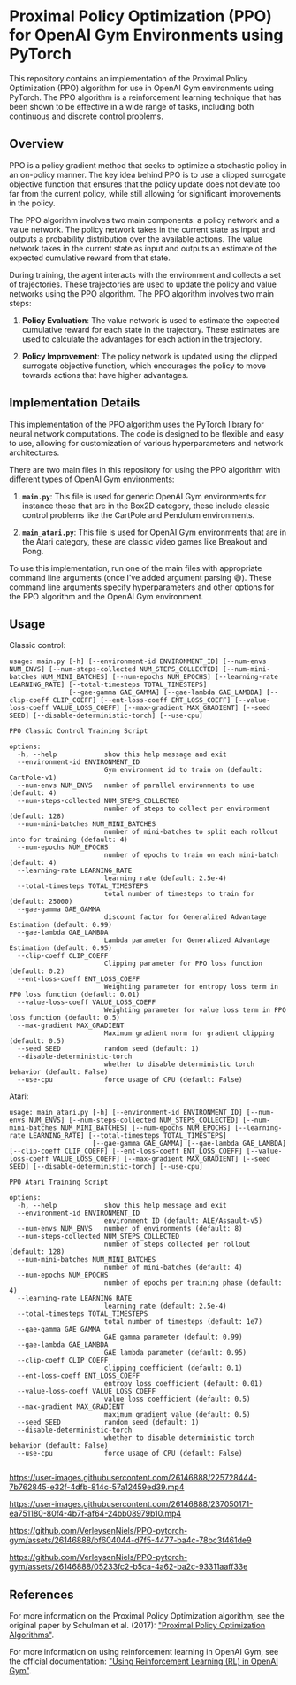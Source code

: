 # Proximal Policy Optimization (PPO) for OpenAI Gym Environments using PyTorch

This repository contains an implementation of the Proximal Policy Optimization (PPO) algorithm for use in OpenAI Gym environments using PyTorch. The PPO algorithm is a reinforcement learning technique that has been shown to be effective in a wide range of tasks, including both continuous and discrete control problems.

## Overview

PPO is a policy gradient method that seeks to optimize a stochastic policy in an on-policy manner. The key idea behind PPO is to use a clipped surrogate objective function that ensures that the policy update does not deviate too far from the current policy, while still allowing for significant improvements in the policy.

The PPO algorithm involves two main components: a policy network and a value network. The policy network takes in the current state as input and outputs a probability distribution over the available actions. The value network takes in the current state as input and outputs an estimate of the expected cumulative reward from that state.

During training, the agent interacts with the environment and collects a set of trajectories. These trajectories are used to update the policy and value networks using the PPO algorithm. The PPO algorithm involves two main steps:

1. **Policy Evaluation**: The value network is used to estimate the expected cumulative reward for each state in the trajectory. These estimates are used to calculate the advantages for each action in the trajectory.

2. **Policy Improvement**: The policy network is updated using the clipped surrogate objective function, which encourages the policy to move towards actions that have higher advantages.

## Implementation Details

This implementation of the PPO algorithm uses the PyTorch library for neural network computations. The code is designed to be flexible and easy to use, allowing for customization of various hyperparameters and network architectures. 

There are two main files in this repository for using the PPO algorithm with different types of OpenAI Gym environments:

1. **`main.py`**: This file is used for generic OpenAI Gym environments for instance those that are in the Box2D category, these include classic control problems like the CartPole and Pendulum environments.

2. **`main_atari.py`**: This file is used for OpenAI Gym environments that are in the Atari category, these are classic video games like Breakout and Pong.

To use this implementation, run one of the main files with appropriate command line arguments (once I've added argument parsing :sweat_smile:). These command line arguments specify hyperparameters and other options for the PPO algorithm and the OpenAI Gym environment.

## Usage
Classic control:
```
usage: main.py [-h] [--environment-id ENVIRONMENT_ID] [--num-envs NUM_ENVS] [--num-steps-collected NUM_STEPS_COLLECTED] [--num-mini-batches NUM_MINI_BATCHES] [--num-epochs NUM_EPOCHS] [--learning-rate LEARNING_RATE] [--total-timesteps TOTAL_TIMESTEPS]
               [--gae-gamma GAE_GAMMA] [--gae-lambda GAE_LAMBDA] [--clip-coeff CLIP_COEFF] [--ent-loss-coeff ENT_LOSS_COEFF] [--value-loss-coeff VALUE_LOSS_COEFF] [--max-gradient MAX_GRADIENT] [--seed SEED] [--disable-deterministic-torch] [--use-cpu]

PPO Classic Control Training Script

options:
  -h, --help            show this help message and exit
  --environment-id ENVIRONMENT_ID
                        Gym environment id to train on (default: CartPole-v1)
  --num-envs NUM_ENVS   number of parallel environments to use (default: 4)
  --num-steps-collected NUM_STEPS_COLLECTED
                        number of steps to collect per environment (default: 128)
  --num-mini-batches NUM_MINI_BATCHES
                        number of mini-batches to split each rollout into for training (default: 4)
  --num-epochs NUM_EPOCHS
                        number of epochs to train on each mini-batch (default: 4)
  --learning-rate LEARNING_RATE
                        learning rate (default: 2.5e-4)
  --total-timesteps TOTAL_TIMESTEPS
                        total number of timesteps to train for (default: 25000)
  --gae-gamma GAE_GAMMA
                        discount factor for Generalized Advantage Estimation (default: 0.99)
  --gae-lambda GAE_LAMBDA
                        Lambda parameter for Generalized Advantage Estimation (default: 0.95)
  --clip-coeff CLIP_COEFF
                        Clipping parameter for PPO loss function (default: 0.2)
  --ent-loss-coeff ENT_LOSS_COEFF
                        Weighting parameter for entropy loss term in PPO loss function (default: 0.01)
  --value-loss-coeff VALUE_LOSS_COEFF
                        Weighting parameter for value loss term in PPO loss function (default: 0.5)
  --max-gradient MAX_GRADIENT
                        Maximum gradient norm for gradient clipping (default: 0.5)
  --seed SEED           random seed (default: 1)
  --disable-deterministic-torch
                        whether to disable deterministic torch behavior (default: False)
  --use-cpu             force usage of CPU (default: False)
```

Atari:
```
usage: main_atari.py [-h] [--environment-id ENVIRONMENT_ID] [--num-envs NUM_ENVS] [--num-steps-collected NUM_STEPS_COLLECTED] [--num-mini-batches NUM_MINI_BATCHES] [--num-epochs NUM_EPOCHS] [--learning-rate LEARNING_RATE] [--total-timesteps TOTAL_TIMESTEPS]
                     [--gae-gamma GAE_GAMMA] [--gae-lambda GAE_LAMBDA] [--clip-coeff CLIP_COEFF] [--ent-loss-coeff ENT_LOSS_COEFF] [--value-loss-coeff VALUE_LOSS_COEFF] [--max-gradient MAX_GRADIENT] [--seed SEED] [--disable-deterministic-torch] [--use-cpu]

PPO Atari Training Script

options:
  -h, --help            show this help message and exit
  --environment-id ENVIRONMENT_ID
                        environment ID (default: ALE/Assault-v5)
  --num-envs NUM_ENVS   number of environments (default: 8)
  --num-steps-collected NUM_STEPS_COLLECTED
                        number of steps collected per rollout (default: 128)
  --num-mini-batches NUM_MINI_BATCHES
                        number of mini-batches (default: 4)
  --num-epochs NUM_EPOCHS
                        number of epochs per training phase (default: 4)
  --learning-rate LEARNING_RATE
                        learning rate (default: 2.5e-4)
  --total-timesteps TOTAL_TIMESTEPS
                        total number of timesteps (default: 1e7)
  --gae-gamma GAE_GAMMA
                        GAE gamma parameter (default: 0.99)
  --gae-lambda GAE_LAMBDA
                        GAE lambda parameter (default: 0.95)
  --clip-coeff CLIP_COEFF
                        clipping coefficient (default: 0.1)
  --ent-loss-coeff ENT_LOSS_COEFF
                        entropy loss coefficient (default: 0.01)
  --value-loss-coeff VALUE_LOSS_COEFF
                        value loss coefficient (default: 0.5)
  --max-gradient MAX_GRADIENT
                        maximum gradient value (default: 0.5)
  --seed SEED           random seed (default: 1)
  --disable-deterministic-torch
                        whether to disable deterministic torch behavior (default: False)
  --use-cpu             force usage of CPU (default: False)


```

https://user-images.githubusercontent.com/26146888/225728444-7b762845-e32f-4dfb-814c-57a12459ed39.mp4

https://user-images.githubusercontent.com/26146888/237050171-ea751180-80f4-4b7f-af64-24bb08979b10.mp4

https://github.com/VerleysenNiels/PPO-pytorch-gym/assets/26146888/bf604044-d7f5-4477-ba4c-78bc3f461de9

https://github.com/VerleysenNiels/PPO-pytorch-gym/assets/26146888/05233fc2-b5ca-4a62-ba2c-93311aaff33e


## References

For more information on the Proximal Policy Optimization algorithm, see the original paper by Schulman et al. (2017): ["Proximal Policy Optimization Algorithms"](https://arxiv.org/abs/1707.06347). 

For more information on using reinforcement learning in OpenAI Gym, see the official documentation: ["Using Reinforcement Learning (RL) in OpenAI Gym"](https://gym.openai.com/docs/).
